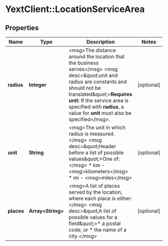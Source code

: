 # YextClient::LocationServiceArea

## Properties
Name | Type | Description | Notes
------------ | ------------- | ------------- | -------------
**radius** | **Integer** | &lt;msg&gt;The distance around the location that the business serves&lt;/msg&gt;  &lt;msg desc&#x3D;\&quot;unit and radius are constants and should not be translated\&quot;&gt;**Requires unit:** If the service area is specified with **radius**, a value for **unit** must also be specified&lt;/msg&gt;.  | [optional] 
**unit** | **String** | &lt;msg&gt;The unit in which radius is measured.&lt;/msg&gt;  &lt;msg desc&#x3D;\&quot;Header before a list of possible values\&quot;&gt;One of:&lt;/msg&gt; * km - &lt;msg&gt;kilometers&lt;/msg&gt; * mi - &lt;msg&gt;miles&lt;/msg&gt;  | [optional] 
**places** | **Array&lt;String&gt;** | &lt;msg&gt;A list of places served by the location, where each place is either:&lt;/msg&gt; &lt;msg desc&#x3D;\&quot;A list of possible values for a field\&quot;&gt;* a postal code, or * the name of a city.&lt;/msg&gt;  | [optional] 


